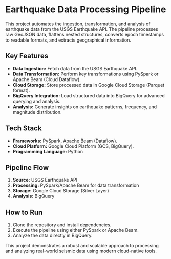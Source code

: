 # **Earthquake Data Processing Pipeline**

This project automates the ingestion, transformation, and analysis of earthquake data from the USGS Earthquake API. The pipeline processes raw GeoJSON data, flattens nested structures, converts epoch timestamps to readable formats, and extracts geographical information.

## **Key Features**
- **Data Ingestion:** Fetch data from the USGS Earthquake API.
- **Data Transformation:** Perform key transformations using PySpark or Apache Beam (Cloud Dataflow).
- **Cloud Storage:** Store processed data in Google Cloud Storage (Parquet format).
- **BigQuery Integration:** Load structured data into BigQuery for advanced querying and analysis.
- **Analysis:** Generate insights on earthquake patterns, frequency, and magnitude distribution.

## **Tech Stack**
- **Frameworks:** PySpark, Apache Beam (Dataflow).
- **Cloud Platform:** Google Cloud Platform (GCS, BigQuery).
- **Programming Language:** Python

## **Pipeline Flow**
1. **Source:** USGS Earthquake API  
2. **Processing:** PySpark/Apache Beam for data transformation  
3. **Storage:** Google Cloud Storage (Silver Layer)  
4. **Analysis:** BigQuery  

## **How to Run**
1. Clone the repository and install dependencies.  
2. Execute the pipeline using either PySpark or Apache Beam.  
3. Analyze the data directly in BigQuery.  

This project demonstrates a robust and scalable approach to processing and analyzing real-world seismic data using modern cloud-native tools.
